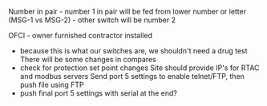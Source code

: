 Number in pair - number 1 in pair will be fed from lower number or letter (MSG-1 vs MSG-2) - other switch will be number 2

OFCI - owner furnished contractor installed
- because this is what our switches are, we shouldn't need a drug test
There will be some changes in compares
- check for protection set point changes
Site should provide IP's for RTAC and modbus servers
Send port 5 settings to enable telnet/FTP, then push file using FTP
- push final port 5 settings with serial at the end?

